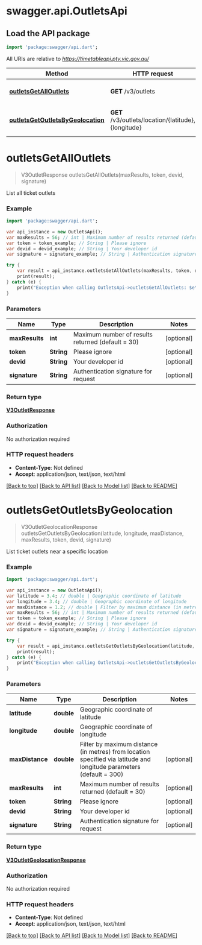 # swagger.api.OutletsApi

## Load the API package
```dart
import 'package:swagger/api.dart';
```

All URIs are relative to *https://timetableapi.ptv.vic.gov.au/*

Method | HTTP request | Description
------------- | ------------- | -------------
[**outletsGetAllOutlets**](OutletsApi.md#outletsGetAllOutlets) | **GET** /v3/outlets | List all ticket outlets
[**outletsGetOutletsByGeolocation**](OutletsApi.md#outletsGetOutletsByGeolocation) | **GET** /v3/outlets/location/{latitude},{longitude} | List ticket outlets near a specific location

# **outletsGetAllOutlets**
> V3OutletResponse outletsGetAllOutlets(maxResults, token, devid, signature)

List all ticket outlets

### Example
```dart
import 'package:swagger/api.dart';

var api_instance = new OutletsApi();
var maxResults = 56; // int | Maximum number of results returned (default = 30)
var token = token_example; // String | Please ignore
var devid = devid_example; // String | Your developer id
var signature = signature_example; // String | Authentication signature for request

try {
    var result = api_instance.outletsGetAllOutlets(maxResults, token, devid, signature);
    print(result);
} catch (e) {
    print("Exception when calling OutletsApi->outletsGetAllOutlets: $e\n");
}
```

### Parameters

Name | Type | Description  | Notes
------------- | ------------- | ------------- | -------------
 **maxResults** | **int**| Maximum number of results returned (default &#x3D; 30) | [optional] 
 **token** | **String**| Please ignore | [optional] 
 **devid** | **String**| Your developer id | [optional] 
 **signature** | **String**| Authentication signature for request | [optional] 

### Return type

[**V3OutletResponse**](V3OutletResponse.md)

### Authorization

No authorization required

### HTTP request headers

 - **Content-Type**: Not defined
 - **Accept**: application/json, text/json, text/html

[[Back to top]](#) [[Back to API list]](../README.md#documentation-for-api-endpoints) [[Back to Model list]](../README.md#documentation-for-models) [[Back to README]](../README.md)

# **outletsGetOutletsByGeolocation**
> V3OutletGeolocationResponse outletsGetOutletsByGeolocation(latitude, longitude, maxDistance, maxResults, token, devid, signature)

List ticket outlets near a specific location

### Example
```dart
import 'package:swagger/api.dart';

var api_instance = new OutletsApi();
var latitude = 3.4; // double | Geographic coordinate of latitude
var longitude = 3.4; // double | Geographic coordinate of longitude
var maxDistance = 1.2; // double | Filter by maximum distance (in metres) from location specified via latitude and longitude parameters (default = 300)
var maxResults = 56; // int | Maximum number of results returned (default = 30)
var token = token_example; // String | Please ignore
var devid = devid_example; // String | Your developer id
var signature = signature_example; // String | Authentication signature for request

try {
    var result = api_instance.outletsGetOutletsByGeolocation(latitude, longitude, maxDistance, maxResults, token, devid, signature);
    print(result);
} catch (e) {
    print("Exception when calling OutletsApi->outletsGetOutletsByGeolocation: $e\n");
}
```

### Parameters

Name | Type | Description  | Notes
------------- | ------------- | ------------- | -------------
 **latitude** | **double**| Geographic coordinate of latitude | 
 **longitude** | **double**| Geographic coordinate of longitude | 
 **maxDistance** | **double**| Filter by maximum distance (in metres) from location specified via latitude and longitude parameters (default &#x3D; 300) | [optional] 
 **maxResults** | **int**| Maximum number of results returned (default &#x3D; 30) | [optional] 
 **token** | **String**| Please ignore | [optional] 
 **devid** | **String**| Your developer id | [optional] 
 **signature** | **String**| Authentication signature for request | [optional] 

### Return type

[**V3OutletGeolocationResponse**](V3OutletGeolocationResponse.md)

### Authorization

No authorization required

### HTTP request headers

 - **Content-Type**: Not defined
 - **Accept**: application/json, text/json, text/html

[[Back to top]](#) [[Back to API list]](../README.md#documentation-for-api-endpoints) [[Back to Model list]](../README.md#documentation-for-models) [[Back to README]](../README.md)

